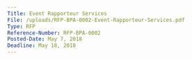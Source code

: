```yaml
---
Title: Event Rapporteur Services
File: /uploads/RFP-BPA-0002-Event-Rapporteur-Services.pdf
Type: RFP
Reference-Number: RFP-BPA-0002
Posted-Date: May 7, 2018
Deadline: May 18, 2018
---
```

